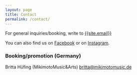 ```yaml
---
layout: page
title: Contact
permalink: /contact/
---
```


For general inquiries/booking, write to [{{site.email}}](mailto:{{site.email}})

You can also find us on [Facebook]({{site.facebook}}) or on [Instagram]({{site.instagram}}).


### Booking/promotion (Germany)
Britta Hüfing (MikimotoMusic&Arts)
[britta@mikimotomusic.de](mailto:britta@mikimotomusic.de)
